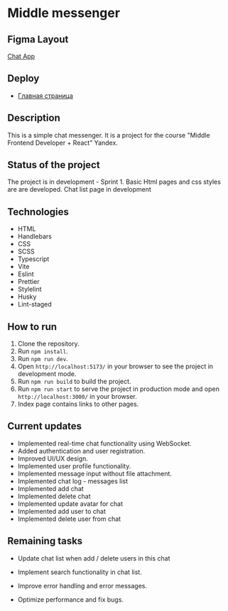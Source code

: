 # Middle messenger

## Figma Layout

[Chat App](https://www.figma.com/file/5l7bz72FHgpx33C2P3SqvS/Chat-Application?type=design&node-id=0-1&mode=design&t=FTQIcWgoMqVHbMmo-0)

## Deploy

- [Главная страница](https://simple-chat-messenger.netlify.app/)

## Description

This is a simple chat messenger. It is a project for the course "Middle Frontend Developer + React" Yandex.

## Status of the project

The project is in development - Sprint 1.
Basic Html pages and css styles are are developed. Chat list page in development

## Technologies

- HTML
- Handlebars
- CSS
- SCSS
- Typescript
- Vite
- Eslint
- Prettier
- Stylelint
- Husky
- Lint-staged

## How to run

1. Clone the repository.
2. Run `npm install`.
3. Run `npm run dev`.
4. Open `http://localhost:5173/` in your browser to see the project in development mode.
5. Run `npm run build` to build the project.
6. Run `npm run start` to serve the project in production mode and open `http://localhost:3000/` in your browser.
7. Index page contains links to other pages.

## Current updates

- Implemented real-time chat functionality using WebSocket.
- Added authentication and user registration.
- Improved UI/UX design.
- Implemented user profile functionality.
- Implemented message input without file attachment.
- Implemented chat log - messages list
- Implemented add chat
- Implemented delete chat
- Implemented update avatar for chat
- Implemented add user to chat
- Implemented delete user from chat

## Remaining tasks

- Update chat list when add / delete users in this chat

- Implement search functionality in chat list.

- Improve error handling and error messages.
- Optimize performance and fix bugs.
